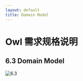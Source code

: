 ```yaml
---
layout: default
title: Domain Model
---
```

# Owl 需求规格说明

## 6.3 Domain Model
![6.3](/assets/6.3.png)